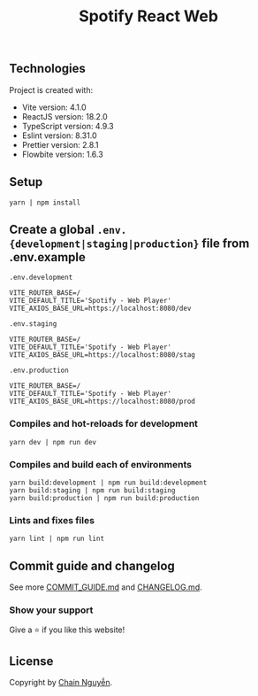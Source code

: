 <h1 align="center">
  Spotify React Web<br/>
</h1>

<br/>

## Technologies
Project is created with:
* Vite version: 4.1.0
* ReactJS version: 18.2.0
* TypeScript version: 4.9.3
* Eslint version: 8.31.0
* Prettier version: 2.8.1
* Flowbite version: 1.6.3

## Setup
```
yarn | npm install
```

## Create a global <code>.env.{development|staging|production}</code> file from .env.example
<code>.env.development</code>
```
VITE_ROUTER_BASE=/
VITE_DEFAULT_TITLE='Spotify - Web Player'
VITE_AXIOS_BASE_URL=https://localhost:8080/dev
```

<code>.env.staging</code>
```
VITE_ROUTER_BASE=/
VITE_DEFAULT_TITLE='Spotify - Web Player'
VITE_AXIOS_BASE_URL=https://localhost:8080/stag
```

<code>.env.production</code>
```
VITE_ROUTER_BASE=/
VITE_DEFAULT_TITLE='Spotify - Web Player'
VITE_AXIOS_BASE_URL=https://localhost:8080/prod
```

### Compiles and hot-reloads for development
```
yarn dev | npm run dev
```

### Compiles and build each of environments
```
yarn build:development | npm run build:development
yarn build:staging | npm run build:staging
yarn build:production | npm run build:production
```

### Lints and fixes files
```
yarn lint | npm run lint
```

## Commit guide and changelog

See more [COMMIT_GUIDE.md](COMMIT_GUIDE.md) and [CHANGELOG.md](CHANGELOG.md).

### Show your support

Give a ⭐ if you like this website!

## License
Copyright by [Chain Nguyễn](https://chainnguyen.github.io/chain-curriculum-vitae/).
